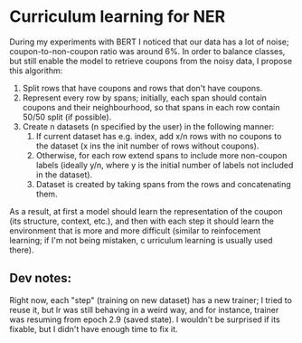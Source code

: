 # Curriculum learning for NER
During my experiments with BERT I noticed that our data has a lot of noise; coupon-to-non-coupon ratio was around 6%.
In order to balance classes, but still enable the model to retrieve coupons from the noisy data, I propose this algorithm:
1. Split rows that have coupons and rows that don't have coupons.
2. Represent every row by spans; initially, each span should contain coupons and their neighbourhood, so that spans in each row contain 50/50 split (if possible).
3. Create n datasets (n specified by the user) in the following manner:
    1. If current dataset has e.g. index, add x/n rows with no coupons to the dataset (x ins the init number of rows without coupons).
    2. Otherwise, for each row extend spans to include more non-coupon labels (ideally y/n, where y is the initial number of labels not included in the dataset).
    3. Dataset is created by taking spans from the rows and concatenating them.

As a result, at first a model should learn the representation of the coupon (its structure, context, etc.), and then with each step it should 
learn the environment that is more and more difficult (similar to reinfocement learning; if I'm not being mistaken, c
urriculum learning is usually used there).


## Dev notes:
Right now, each "step" (training on new dataset) has a new trainer; I tried to reuse it, but lr was still behaving in a weird way, 
and for instance, trainer was resuming from epoch 2.9 (saved state). I wouldn't be surprised if its fixable, but I didn't have enough time to fix it.
